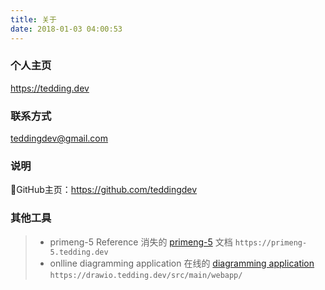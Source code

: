 ```yaml
---
title: 关于
date: 2018-01-03 04:00:53
---
```


### 个人主页 
https://tedding.dev
### 联系方式 
teddingdev@gmail.com
### 说明
GitHub主页：https://github.com/teddingdev

### 其他工具
> - primeng-5 Reference
> 消失的 [primeng-5](//primeng-5.tedding.dev) 文档 `https://primeng-5.tedding.dev`
> - onlline diagramming application
> 在线的 [diagramming application](//drawio.tedding.dev/src/main/webapp/) `https://drawio.tedding.dev/src/main/webapp/`